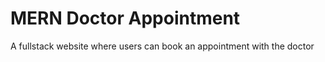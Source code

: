 # MERN Doctor Appointment

A fullstack website where users can book an appointment with the doctor


